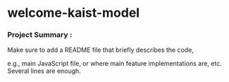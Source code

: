 # welcome-kaist-model

### Project Summary : 

Make sure to add a README file that briefly describes the code, 

e.g., main JavaScript file, or where main feature implementations are, etc. Several lines are enough.
